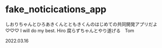 # fake_noticications_app

しおりちゃんとひろあきくんとともきくんのはじめての共同開発アプリだよ♡♡♡
I will do my best. Hiro
腐らずちゃんとやり遂げる　Tom

2022.03.16 
